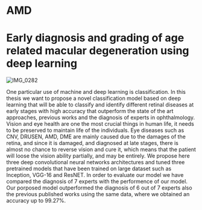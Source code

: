 # AMD
# Early diagnosis and grading of age related macular degeneration using deep learning 
![IMG_0282](https://github.com/RadhaVaishnavi/AMD/assets/84319477/1439dd10-269d-4cef-95f1-22dba0551732)

One particular use of machine and deep learning is classification. In this thesis we want
to propose a novel classification model based on deep learning that will be able to classify and
identify different retinal diseases at early stages with high accuracy that outperform the state
of the art approaches, previous works and the diagnosis of experts in ophthalmology. Vision
and eye health are one the most crucial things in human life, it needs to be preserved to maintain
life of the individuals. Eye diseases such as CNV, DRUSEN, AMD, DME are mainly caused
due to the damages of the retina, and since it is damaged, and diagnosed at late stages, there is
almost no chance to reverse vision and cure it, which means that the patient will loose the
vision ability partially, and may be entirely. We propose here three deep convolutional neural
networks architectures and tuned three pretrained models that have been trained on large
dataset such as Inception, VGG-16 and ResNET. In order to evaluate our model we have
compared the diagnosis of 7 experts with the performence of our model. Our porposed model
outperformed the diagnosis of 6 out of 7 experts also the previous published works using the
same data, where we obtained an accuracy up to 99.27%.
